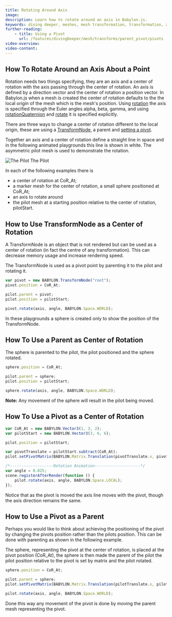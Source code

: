 ```yaml
---
title: Rotating Around Axis
image:
description: Learn how to rotate around an axis in Babylon.js.
keywords: diving deeper, meshes, mesh transformation, transformation, axis rotation
further-reading:
    - title: Using a Pivot
      url: /features/divingDeeper/mesh/transforms/parent_pivot/pivots
video-overview:
video-content:
---
```


## How To Rotate Around an Axis About a Point

Rotation needs two things specifying, they are an axis and a center of rotation with the axis passing through the center of rotation. An axis is defined by a direction vector and the center of rotation a position vector. In Babylon.js when a mesh is created the center of rotation defaults to the the local origin of the mesh which is the mesh's position. Using [rotation](/features/divingDeeper/mesh/transforms#rotation) the axis is specified through the Euler angles alpha, beta, gamma, and using [rotationQuaternion](/features/divingDeeper/mesh/transforms) and [rotate](/features/divingDeeper/mesh/transforms#rotate) it is specified explicitly.

There are three ways to change a center of rotation different to the local origin, these are using a [TransformNode](/features/divingDeeper/mesh/transforms/parent_pivot/transform_node), a parent and [setting a pivot](/features/divingDeeper/mesh/transforms/parent_pivot/pivots).

Together an axis and a center of rotation define a straight line in space and in the following animated playgrounds this line is shown in white. The asymmetric pilot mesh is used to demonstrate the rotation.

![The Pilot](/img/how_to/Mesh/pilot.jpg)
The Pilot

In each of the following examples there is

-   a center of rotation at CoR_At;
-   a marker mesh for the center of rotation, a small sphere positioned at CoR_At;
-   an axis to rotate around
-   the pilot mesh at a starting position relative to the center of rotation, pilotStart.

## How to Use TransformNode as a Center of Rotation

A TransformNode is an object that is not rendered but can be used as a center of rotation (in fact the centre of any transformation). This can decrease memory usage and increase rendering speed.

The TransformNode is used as a pivot point by parenting it to the pilot and rotating it.

```javascript
var pivot = new BABYLON.TransformNode("root");
pivot.position = CoR_At;

pilot.parent = pivot;
pilot.position = pilotStart;

pivot.rotate(axis, angle, BABYLON.Space.WORLD);
```

In these playgrounds a sphere is created only to show the position of the TransformNode.

<Playground id="#1JLGFP#36" title="Rotating TransformNode" description="Simple example of a Rotating TransformNode."/>
<Playground id="#C12LH3#3" title="Rotating Mesh Moving TransformNode along Axis" description="Simple example of a rotating mesh moving TransformNode along axis."/>
<Playground id="#C12LH3#4" title="Rotating Mesh Moving TransformNode" description="Simple example of a rotating mesh moving TransformNode."/>

## How To Use a Parent as Center of Rotation

The sphere is parented to the pilot, the pilot positioned and the sphere rotated.

```javascript
sphere.position = CoR_At;

pilot.parent = sphere;
pilot.position = pilotStart;

sphere.rotate(axis, angle, BABYLON.Space.WORLD);
```

**Note:** Any movement of the sphere will result in the pilot being moved.

<Playground id="#1JLGFP#31" title="Rotating Parent" description="Simple example of a rotating parent."/>

## How To Use a Pivot as a Center of Rotation

```javascript
var CoR_At = new BABYLON.Vector3(1, 3, 2);
var pilotStart = new BABYLON.Vector3(3, 6, 6);

pilot.position = pilotStart;

var pivotTranslate = pilotStart.subtract(CoR_At);
pilot.setPivotMatrix(BABYLON.Matrix.Translation(pivotTranslate.x, pivotTranslate.y, pivotTranslate.z));
```

```javascript
/*-------------------Rotation Animation--------------------*/
var angle = 0.025;
scene.registerAfterRender(function () {
    pilot.rotate(axis, angle, BABYLON.Space.LOCAL);
});
```

<Playground id="#C12LH3#7" title="Rotating Mesh with Pivot" description="Simple example of a rotating mesh with pivot."/>
<Playground id="#C12LH3#8" title="Rotating Mesh Moving Pivot along Axis" description="Simple example of a rotating mesh moving pivot along axis."/>

Notice that as the pivot is moved the axis line moves with the pivot, though the axis direction remains the same.  
<Playground id="#C12LH3#9" title="Rotating Mesh Moving Pivot" description="Simple example of a rotating mesh moving pivot."/>

## How to Use a Pivot as a Parent

Perhaps you would like to think about achieving the positioning of the pivot by changing the pivots position rather than the pilots position. This can be done with parenting as shown in the following example.

The sphere, representing the pivot at the center of rotation, is placed at the pivot position (CoR_At), the sphere is then made the parent of the pilot the pilot position relative to the pivot is set by matrix and the pilot rotated.

```javascript
sphere.position = CoR_At;

pilot.parent = sphere;
pilot.setPivotMatrix(BABYLON.Matrix.Translation(pilotTranslate.x, pilotTranslate.y, pilotTranslate.z));

pilot.rotate(axis, angle, BABYLON.Space.WORLD);
```

<Playground id="#1JLGFP#77" title="Rotating Mesh as Pivot's Child" description="Simple example of a rotating mesh as pivot's child."/>

Done this way any movement of the pivot is done by moving the parent mesh representing the pivot.  
<Playground id="#1JLGFP#78" title="Rotating Mesh Moving Pivot's Parent along Axis" description="Simple example of a rotating mesh moving pivot's parent along axis."/>
<Playground id="#1JLGFP#80" title="Rotating Mesh Moving Pivot's Parent" description="Simple example of a rotating mesh moving pivot's parent."/>
